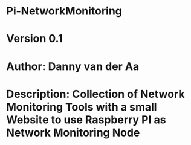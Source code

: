# Pi-NetworkMonitoring
# Version 0.1
# Author: Danny van der Aa
# Description: Collection of Network Monitoring Tools with a small Website to use Raspberry PI as Network Monitoring Node
#
#



